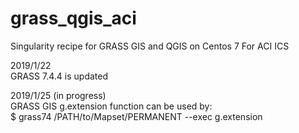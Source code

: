# grass_qgis_aci
Singularity recipe for GRASS GIS and QGIS on Centos 7 For ACI ICS

2019/1/22  
GRASS 7.4.4 is updated

2019/1/25 (in progress)  
GRASS GIS g.extension function can be used by:  
$ grass74 /PATH/to/Mapset/PERMANENT --exec g.extension <ADD-ON>
